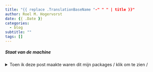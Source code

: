 ```yaml
---
title: "{{ replace .TranslationBaseName "-" " " | title }}"
author: Roel M. Hogervorst
date: {{ .Date }}
categories:
  - blog
subtitle: ""
tags: []
---
```


<!-- content  -->
<!-- Denk aan de volgende dingen:
 - vertel wat je zult leren
 - probleem statement
 - onderkoppen
 - kicker
 - references, 
---------
Good tutorials are: 
- quick. tell what you want to do, how to do it
- easy: success is important. playtest the tutorial under different circumstances
- not to easy: Don't get htem throug ht toturoial onluy to runinto a wall later on. 

-->

##### Staat van de machine
<details>
<summary> Toen ik deze post maakte waren dit mijn packages / klik om te zien /  </summary>

```{r}
sessioninfo::session_info()
```
</details>
